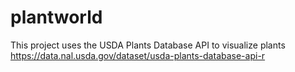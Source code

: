 # plantworld
This project uses the USDA Plants Database API to visualize plants
https://data.nal.usda.gov/dataset/usda-plants-database-api-r
